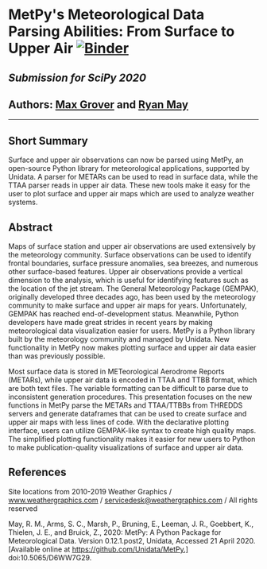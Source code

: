 # MetPy's Meteorological Data Parsing Abilities: From Surface to Upper Air [![Binder](https://mybinder.org/badge_logo.svg)](https://mybinder.org/v2/gh/mgrover1/scipy2020_poster/master)
## *Submission for SciPy 2020*

## Authors: [Max Grover](https://mgrover1.github.io/) and [Ryan May](https://staff.ucar.edu/users/rmay)

---

## Short Summary

Surface and upper air observations can now be parsed using MetPy, an open-source Python library for meteorological applications, supported by Unidata. A parser for METARs can be used to read in surface data, while the TTAA parser reads in upper air data. These new tools make it easy for the user to plot surface and upper air maps which are used to analyze weather systems.


## Abstract

Maps of surface station and upper air observations are used extensively by the meteorology community. Surface observations can be used to identify frontal boundaries, surface pressure anomalies, sea breezes, and numerous other surface-based features. Upper air observations provide a vertical dimension to the analysis, which is useful for identifying features such as the location of the jet stream. The General Meteorology Package (GEMPAK), originally developed three decades ago, has been used by the meteorology community to make surface and upper air maps for years. Unfortunately, GEMPAK has reached end-of-development status. Meanwhile, Python developers have made great strides in recent years by making meteorological data visualization easier for users. MetPy is a Python library built by the meteorology community and managed by Unidata. New functionality in MetPy now makes plotting surface and upper air data easier than was previously possible.

Most surface data is stored in METeorological Aerodrome Reports (METARs), while upper air data is encoded in TTAA and TTBB format, which are both text files. The variable formatting can be difficult to parse due to inconsistent generation procedures. This presentation focuses on the new functions in MetPy parse the METARs and TTAA/TTBBs from THREDDS servers and generate dataframes that can be used to create surface and upper air maps with less lines of code. With the declarative plotting interface, users can utilize GEMPAK-like syntax to create high quality maps. The simplified plotting functionality makes it easier for new users to Python to make publication-quality visualizations of surface and upper air data.

## References

Site locations from
2010-2019 Weather Graphics / www.weathergraphics.com / servicedesk@weathergraphics.com / All rights reserved

May, R. M., Arms, S. C., Marsh, P., Bruning, E., Leeman, J. R., Goebbert, K., Thielen, J. E.,
    and Bruick, Z., 2020: MetPy: A Python Package for Meteorological Data.
    Version 0.12.1.post2, Unidata, Accessed 21 April 2020.
    [Available online at https://github.com/Unidata/MetPy.]
    doi:10.5065/D6WW7G29.
